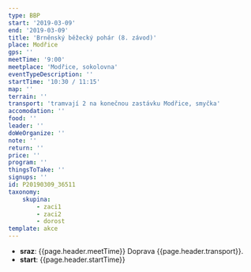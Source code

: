 ```yaml
---
type: BBP
start: '2019-03-09'
end: '2019-03-09'
title: 'Brněnský běžecký pohár (8. závod)'
place: Modřice
gps: ''
meetTime: '9:00'
meetplace: 'Modřice, sokolovna'
eventTypeDescription: ''
startTime: '10:30 / 11:15'
map: ''
terrain: ''
transport: 'tramvají 2 na konečnou zastávku Modřice, smyčka'
accomodation: ''
food: ''
leader: ''
doWeOrganize: ''
note: ''
return: ''
price: ''
program: ''
thingsToTake: ''
signups: ''
id: P20190309_36511
taxonomy:
    skupina:
        - zaci1
        - zaci2
        - dorost
template: akce
---
```

* **sraz**: {{page.header.meetTime}} Doprava {{page.header.transport}}.
* **start**: {{page.header.startTime}}
